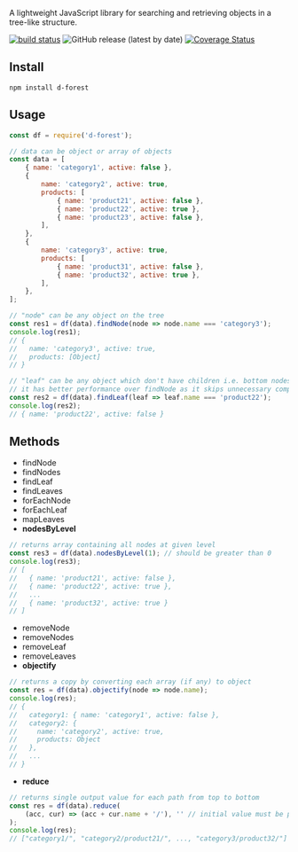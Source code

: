 A lightweight JavaScript library for searching and retrieving objects in a tree-like structure.

[![build status](https://img.shields.io/travis/akarande777/d-forest)](https://travis-ci.com/github/akarande777/d-forest/builds)
![GitHub release (latest by date)](https://img.shields.io/github/v/release/akarande777/d-forest)
[![Coverage Status](https://coveralls.io/repos/github/akarande777/d-forest/badge.svg?branch=master)](
    https://coveralls.io/github/akarande777/d-forest?branch=master
)

## Install

`npm install d-forest`

## Usage

````javascript
const df = require('d-forest');

// data can be object or array of objects
const data = [
    { name: 'category1', active: false },
    {
        name: 'category2', active: true,
        products: [
            { name: 'product21', active: false },
            { name: 'product22', active: true },
            { name: 'product23', active: false },
        ],
    },
    {
        name: 'category3', active: true,
        products: [
            { name: 'product31', active: false },
            { name: 'product32', active: true },
        ],
    },
];

// "node" can be any object on the tree
const res1 = df(data).findNode(node => node.name === 'category3');
console.log(res1);
// {
//   name: 'category3', active: true,
//   products: [Object]
// }

// "leaf" can be any object which don't have children i.e. bottom nodes
// it has better performance over findNode as it skips unnecessary comparisons
const res2 = df(data).findLeaf(leaf => leaf.name === 'product22');
console.log(res2);
// { name: 'product22', active: false }
````

## Methods

* findNode
* findNodes
* findLeaf
* findLeaves
* forEachNode
* forEachLeaf
* mapLeaves
* **nodesByLevel**

````javascript
// returns array containing all nodes at given level
const res3 = df(data).nodesByLevel(1); // should be greater than 0
console.log(res3);
// [
//   { name: 'product21', active: false },
//   { name: 'product22', active: true },
//   ...
//   { name: 'product32', active: true }
// ]
````
* removeNode
* removeNodes
* removeLeaf
* removeLeaves
* **objectify**

````javascript
// returns a copy by converting each array (if any) to object
const res = df(data).objectify(node => node.name);
console.log(res);
// {
//   category1: { name: 'category1', active: false },
//   category2: {
//     name: 'category2', active: true,
//     products: Object
//   },
//   ...
// }
````
* **reduce**

````javascript
// returns single output value for each path from top to bottom
const res = df(data).reduce(
    (acc, cur) => (acc + cur.name + '/'), '' // initial value must be provided
);
console.log(res);
// ["category1/", "category2/product21/", ..., "category3/product32/"]
````